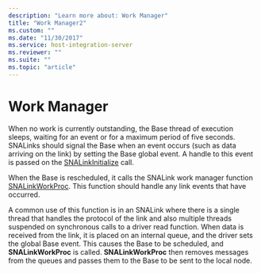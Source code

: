 ```yaml
---
description: "Learn more about: Work Manager"
title: "Work Manager2"
ms.custom: ""
ms.date: "11/30/2017"
ms.service: host-integration-server
ms.reviewer: ""
ms.suite: ""
ms.topic: "article"
---
```

# Work Manager
When no work is currently outstanding, the Base thread of execution sleeps, waiting for an event or for a maximum period of five seconds. SNALinks should signal the Base when an event occurs (such as data arriving on the link) by setting the Base global event. A handle to this event is passed on the [SNALinkInitialize](./snalinkinitialize2.md) call.  
  
 When the Base is rescheduled, it calls the SNALink work manager function [SNALinkWorkProc](./snalinkworkproc1.md). This function should handle any link events that have occurred.  
  
 A common use of this function is in an SNALink where there is a single thread that handles the protocol of the link and also multiple threads suspended on synchronous calls to a driver read function. When data is received from the link, it is placed on an internal queue, and the driver sets the global Base event. This causes the Base to be scheduled, and **SNALinkWorkProc** is called. **SNALinkWorkProc** then removes messages from the queues and passes them to the Base to be sent to the local node.
